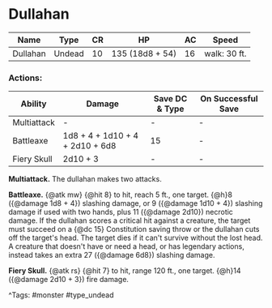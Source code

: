 # Dullahan

| Name | Type | CR | HP | AC | Speed |
|------|------|----|----|----|-------|
| Dullahan | Undead | 10 | 135 (18d8 + 54) | 16 | walk: 30 ft. |

### Actions:

| Ability | Damage | Save DC & Type | On Successful Save |
|---------|--------|----------------|--------------------|
| Multiattack | - | - | - |
| Battleaxe | 1d8 + 4 + 1d10 + 4 + 2d10 + 6d8 | 15 | - |
| Fiery Skull | 2d10 + 3 | - | - |


**Multiattack.** The dullahan makes two attacks.

**Battleaxe.** {@atk mw} {@hit 8} to hit, reach 5 ft., one target. {@h}8 ({@damage 1d8 + 4}) slashing damage, or 9 ({@damage 1d10 + 4}) slashing damage if used with two hands, plus 11 ({@damage 2d10}) necrotic damage. If the dullahan scores a critical hit against a creature, the target must succeed on a {@dc 15} Constitution saving throw or the dullahan cuts off the target's head. The target dies if it can't survive without the lost head. A creature that doesn't have or need a head, or has legendary actions, instead takes an extra 27 ({@damage 6d8}) slashing damage.

**Fiery Skull.** {@atk rs} {@hit 7} to hit, range 120 ft., one target. {@h}14 ({@damage 2d10 + 3}) fire damage.

^Tags: #monster #type_undead